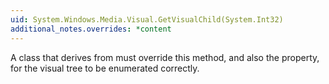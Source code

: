 ```yaml
---
uid: System.Windows.Media.Visual.GetVisualChild(System.Int32)
additional_notes.overrides: *content
---
```


<p>A class that derives from <xref href="System.Windows.Media.Visual"></xref> must override this method, and also the <xref href="System.Windows.Media.Visual.VisualChildrenCount"></xref> property, for the visual tree to be enumerated correctly.</p>


